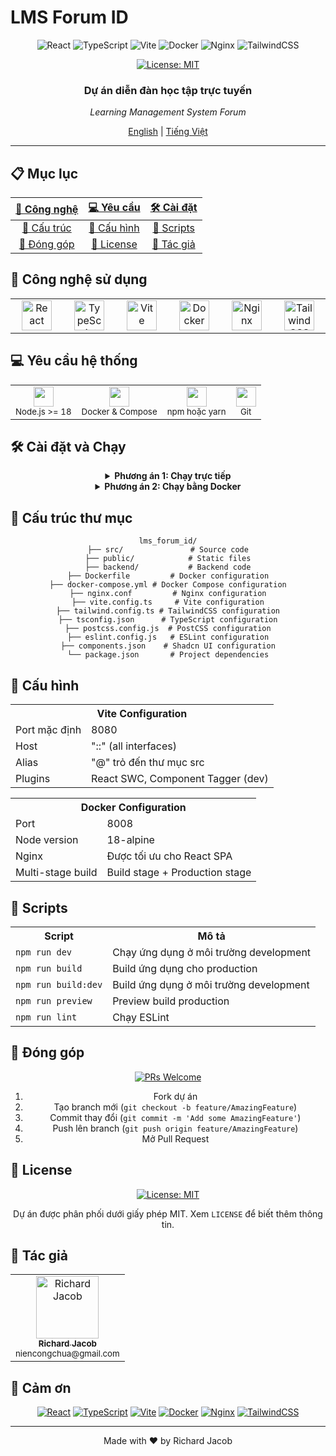 # LMS Forum ID

<div align="center">

<img src="https://img.shields.io/badge/React-20232A?style=for-the-badge&logo=react&logoColor=61DAFB" alt="React" />
<img src="https://img.shields.io/badge/TypeScript-007ACC?style=for-the-badge&logo=typescript&logoColor=white" alt="TypeScript" />
<img src="https://img.shields.io/badge/Vite-646CFF?style=for-the-badge&logo=vite&logoColor=white" alt="Vite" />
<img src="https://img.shields.io/badge/Docker-2496ED?style=for-the-badge&logo=docker&logoColor=white" alt="Docker" />
<img src="https://img.shields.io/badge/Nginx-009639?style=for-the-badge&logo=nginx&logoColor=white" alt="Nginx" />
<img src="https://img.shields.io/badge/Tailwind_CSS-38B2AC?style=for-the-badge&logo=tailwind-css&logoColor=white" alt="TailwindCSS" />

[![License: MIT](https://img.shields.io/badge/License-MIT-yellow.svg)](https://opensource.org/licenses/MIT)

<h3>Dự án diễn đàn học tập trực tuyến</h3>
<p><i>Learning Management System Forum</i></p>

[English](./README.md) | [Tiếng Việt](./README.vi.md)

</div>

---

## 📋 Mục lục

<div align="center">

| [🚀 Công nghệ](#-công-nghệ-sử-dụng) | [💻 Yêu cầu](#-yêu-cầu-hệ-thống) | [🛠️ Cài đặt](#️-cài-đặt-và-chạy) |
|:-----------------------------------:|:--------------------------------:|:--------------------------------:|
| [📁 Cấu trúc](#-cấu-trúc-thư-mục) | [🔧 Cấu hình](#-cấu-hình) | [📝 Scripts](#-scripts) |
| [🤝 Đóng góp](#-đóng-góp) | [📄 License](#-license) | [👥 Tác giả](#-tác-giả) |

</div>

## 🚀 Công nghệ sử dụng

<div align="center">

<table>
  <tr>
    <td align="center" width="96">
      <a href="https://reactjs.org/">
        <img src="https://api.iconify.design/logos:react.svg" width="48" height="48" alt="React" />
      </a>
    </td>
    <td align="center" width="96">
      <a href="https://www.typescriptlang.org/">
        <img src="https://api.iconify.design/logos:typescript-icon.svg" width="48" height="48" alt="TypeScript" />
      </a>
    </td>
    <td align="center" width="96">
      <a href="https://vitejs.dev/">
        <img src="https://api.iconify.design/logos:vite.svg" width="48" height="48" alt="Vite" />
      </a>
    </td>
    <td align="center" width="96">
      <a href="https://www.docker.com/">
        <img src="https://api.iconify.design/logos:docker-icon.svg" width="48" height="48" alt="Docker" />
      </a>
    </td>
    <td align="center" width="96">
      <a href="https://nginx.org/">
        <img src="https://api.iconify.design/logos:nginx.svg" width="48" height="48" alt="Nginx" />
      </a>
    </td>
    <td align="center" width="96">
      <a href="https://tailwindcss.com/">
        <img src="https://api.iconify.design/logos:tailwindcss-icon.svg" width="48" height="48" alt="TailwindCSS" />
      </a>
    </td>
  </tr>
</table>

</div>

## 💻 Yêu cầu hệ thống

<div align="center">

<table>
  <tr>
    <td align="center">
      <img src="https://api.iconify.design/logos:nodejs-icon.svg" width="32" height="32" />
      <br/>
      <sub>Node.js >= 18</sub>
    </td>
    <td align="center">
      <img src="https://api.iconify.design/logos:docker-icon.svg" width="32" height="32" />
      <br/>
      <sub>Docker & Compose</sub>
    </td>
    <td align="center">
      <img src="https://api.iconify.design/logos:npm-icon.svg" width="32" height="32" />
      <br/>
      <sub>npm hoặc yarn</sub>
    </td>
    <td align="center">
      <img src="https://api.iconify.design/logos:git-icon.svg" width="32" height="32" />
      <br/>
      <sub>Git</sub>
    </td>
  </tr>
</table>

</div>

## 🛠️ Cài đặt và Chạy

<div align="center">

<details>
<summary><b>Phương án 1: Chạy trực tiếp</b></summary>

```bash
# 1. Clone repository
git clone https://github.com/NienCongChua/lms_forum_id.git
cd lms_forum_id

# 2. Cài đặt dependencies
npm install
# hoặc
yarn install

# 3. Chạy ứng dụng
npm run dev
# hoặc
yarn dev
```

Ứng dụng sẽ chạy tại: `http://localhost:8080`

</details>

<details>
<summary><b>Phương án 2: Chạy bằng Docker</b></summary>

```bash
# 1. Build và chạy container
docker-compose up --build

# 2. Chạy ở chế độ background
docker-compose up -d

# 3. Dừng ứng dụng
docker-compose down
```

Ứng dụng sẽ chạy tại: `http://localhost:8008`

</details>

</div>

## 📁 Cấu trúc thư mục

<div align="center">

```
lms_forum_id/
├── src/               # Source code
├── public/            # Static files
├── backend/           # Backend code
├── Dockerfile         # Docker configuration
├── docker-compose.yml # Docker Compose configuration
├── nginx.conf         # Nginx configuration
├── vite.config.ts     # Vite configuration
├── tailwind.config.ts # TailwindCSS configuration
├── tsconfig.json      # TypeScript configuration
├── postcss.config.js  # PostCSS configuration
├── eslint.config.js   # ESLint configuration
├── components.json    # Shadcn UI configuration
└── package.json       # Project dependencies
```

</div>

## 🔧 Cấu hình

<div align="center">

<table>
  <tr>
    <th colspan="2">Vite Configuration</th>
  </tr>
  <tr>
    <td>Port mặc định</td>
    <td>8080</td>
  </tr>
  <tr>
    <td>Host</td>
    <td>"::" (all interfaces)</td>
  </tr>
  <tr>
    <td>Alias</td>
    <td>"@" trỏ đến thư mục src</td>
  </tr>
  <tr>
    <td>Plugins</td>
    <td>React SWC, Component Tagger (dev)</td>
  </tr>
</table>

<table>
  <tr>
    <th colspan="2">Docker Configuration</th>
  </tr>
  <tr>
    <td>Port</td>
    <td>8008</td>
  </tr>
  <tr>
    <td>Node version</td>
    <td>18-alpine</td>
  </tr>
  <tr>
    <td>Nginx</td>
    <td>Được tối ưu cho React SPA</td>
  </tr>
  <tr>
    <td>Multi-stage build</td>
    <td>Build stage + Production stage</td>
  </tr>
</table>

</div>

## 📝 Scripts

<div align="center">

<table>
  <tr>
    <th>Script</th>
    <th>Mô tả</th>
  </tr>
  <tr>
    <td><code>npm run dev</code></td>
    <td>Chạy ứng dụng ở môi trường development</td>
  </tr>
  <tr>
    <td><code>npm run build</code></td>
    <td>Build ứng dụng cho production</td>
  </tr>
  <tr>
    <td><code>npm run build:dev</code></td>
    <td>Build ứng dụng ở môi trường development</td>
  </tr>
  <tr>
    <td><code>npm run preview</code></td>
    <td>Preview build production</td>
  </tr>
  <tr>
    <td><code>npm run lint</code></td>
    <td>Chạy ESLint</td>
  </tr>
</table>

</div>

## 🤝 Đóng góp

<div align="center">

[![PRs Welcome](https://img.shields.io/badge/PRs-welcome-brightgreen.svg?style=flat-square)](http://makeapullrequest.com)

1. Fork dự án
2. Tạo branch mới (`git checkout -b feature/AmazingFeature`)
3. Commit thay đổi (`git commit -m 'Add some AmazingFeature'`)
4. Push lên branch (`git push origin feature/AmazingFeature`)
5. Mở Pull Request

</div>

## 📄 License

<div align="center">

[![License: MIT](https://img.shields.io/badge/License-MIT-yellow.svg)](https://opensource.org/licenses/MIT)

Dự án được phân phối dưới giấy phép MIT. Xem `LICENSE` để biết thêm thông tin.

</div>

## 👥 Tác giả

<div align="center">

<table>
  <tr>
    <td align="center">
      <a href="https://github.com/NienCongChua">
        <img src="https://avatars.githubusercontent.com/u/117887397?v=4" width="100px;" alt="Richard Jacob"/>
        <br />
        <sub><b>Richard Jacob</b></sub>
      </a>
      <br />
      <sub>niencongchua@gmail.com</sub>
    </td>
  </tr>
</table>

</div>

## 🙏 Cảm ơn

<div align="center">

[![React](https://img.shields.io/badge/React-20232A?style=flat-square&logo=react&logoColor=61DAFB)](https://reactjs.org/)
[![TypeScript](https://img.shields.io/badge/TypeScript-007ACC?style=flat-square&logo=typescript&logoColor=white)](https://www.typescriptlang.org/)
[![Vite](https://img.shields.io/badge/Vite-646CFF?style=flat-square&logo=vite&logoColor=white)](https://vitejs.dev/)
[![Docker](https://img.shields.io/badge/Docker-2496ED?style=flat-square&logo=docker&logoColor=white)](https://www.docker.com/)
[![Nginx](https://img.shields.io/badge/Nginx-009639?style=flat-square&logo=nginx&logoColor=white)](https://nginx.org/)
[![TailwindCSS](https://img.shields.io/badge/Tailwind_CSS-38B2AC?style=flat-square&logo=tailwind-css&logoColor=white)](https://tailwindcss.com/)

</div>

---

<div align="center">

Made with ❤️ by Richard Jacob

</div>